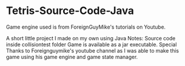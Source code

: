 # Tetris-Source-Code-Java
Game engine used is from ForeignGuyMike's tutorials on Youtube.

A short little project I made on my own using Java
Notes: Source code inside collisiontest folder Game is available as a jar executable.
Special Thanks to Foreignguymike's youtube channel as I was able to make this game using his game engine and game state manager.
